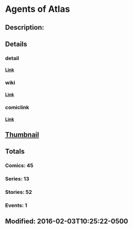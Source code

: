 # Agents of Atlas
## Description: 
## Details
### detail
#### [Link](http://marvel.com/comics/characters/1011198/agents_of_atlas?utm_campaign=apiRef&utm_source=225578a89fc76f3d20fbffda5d17a88d)
### wiki
#### [Link](http://marvel.com/universe/Agents_of_Atlas?utm_campaign=apiRef&utm_source=225578a89fc76f3d20fbffda5d17a88d)
### comiclink
#### [Link](http://marvel.com/comics/characters/1011198/agents_of_atlas?utm_campaign=apiRef&utm_source=225578a89fc76f3d20fbffda5d17a88d)
## [Thumbnail](http://i.annihil.us/u/prod/marvel/i/mg/9/a0/4ce18a834b7f5.jpg)
## Totals
### Comics: 45
### Series: 13
### Stories: 52
### Events: 1
## Modified: 2016-02-03T10:25:22-0500